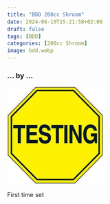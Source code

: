 ```yaml
---
title: "BDD 200cc Shroom"
date: 2024-06-10T15:21:58+02:00
draft: false
tags: [BDD]
categories: [200cc Shroom]
image: bdd.webp
---
```

### ... by ...
![Nothing there](testing.jpg)

First time set